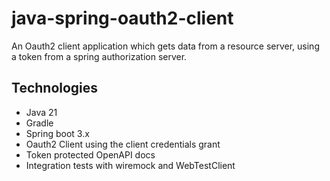 # java-spring-oauth2-client
An Oauth2 client application which gets data from a resource server, using a token from a 
spring authorization server.

## Technologies
- Java 21
- Gradle
- Spring boot 3.x
- Oauth2 Client using the client credentials grant
- Token protected OpenAPI docs
- Integration tests with wiremock and WebTestClient